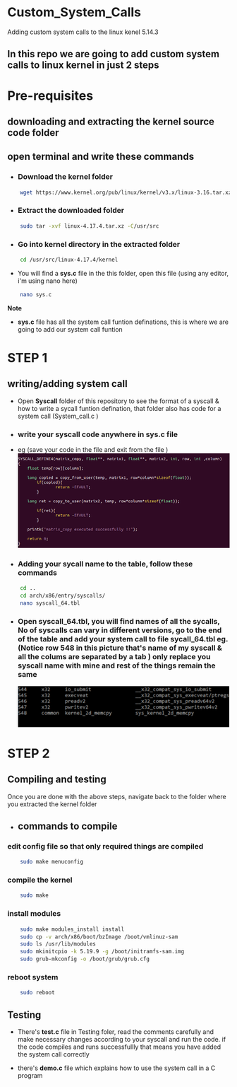 # Custom_System_Calls
Adding custom system calls to the linux kenel 5.14.3
## In this repo we are going to add custom system calls to linux kernel in just 2 steps

# Pre-requisites
## downloading and extracting the kernel source code folder
## open terminal and write these commands

- ### Download the kernel folder 
```bash
    wget https://www.kernel.org/pub/linux/kernel/v3.x/linux-3.16.tar.xz
``` 
- ### Extract the downloaded folder
```bash
    sudo tar -xvf linux-4.17.4.tar.xz -C/usr/src
```
- ### Go into **kernel** directory in the extracted folder
```bash
    cd /usr/src/linux-4.17.4/kernel
```

- You will find a **sys.c** file in the this folder, open this file (using any editor, i'm using nano here)
```bash
    nano sys.c
```
**Note** 
- **sys.c** file has all the system call funtion definations, this is where we are going to add our system call funtion

# STEP 1
## writing/adding system call
- Open **Syscall** folder of this repository to see the format of a syscall & how to write a sycall funtion defination, that folder also has code for a system call (System_call.c )

- ### write your syscall code anywhere in sys.c file
- eg (save your code in the file and exit from the file )
    ![](Images/syscall_defination.png)


- ### Adding your sycall name to the table, follow these commands

```bash
    cd ..
    cd arch/x86/entry/syscalls/
    nano syscall_64.tbl
```
- ### Open syscall_64.tbl, you will find names of all the sycalls, No of syscalls can vary in different versions, go to the end of the table and add your system call to file **sycall_64.tbl**  eg. (Notice row 548 in this picture that's name of my syscall & all the colums are separated by a tab ) only replace you syscall name with mine and rest of  the things remain the same
    ![](Images/table.png)

# STEP 2
## Compiling and testing
Once you are done with the above steps, navigate back to the folder where you extracted the kernel folder

- ## commands to compile
### edit config file so that only required things are compiled
```bash
    sudo make menuconfig
```
### compile the kernel
```bash
    sudo make 
```
### install modules
```bash
    sudo make modules_install install
    sudo cp -v arch/x86/boot/bzImage /boot/vmlinuz-sam
    sudo ls /usr/lib/modules
    sudo mkinitcpio -k 5.19.9 -g /boot/initramfs-sam.img
    sudo grub-mkconfig -o /boot/grub/grub.cfg
```
### reboot system
```bash
    sudo reboot
```
## Testing

- There's **test.c** file in Testing foler, read the comments carefully  and make necessary changes according to your syscall and run the code. if the code compiles and runs successfullly that means you have added the system call correctly

- there's **demo.c** file which explains how to use the system call in a C program

